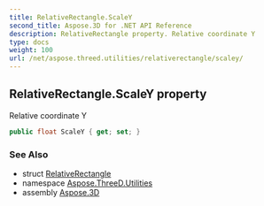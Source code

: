 ```yaml
---
title: RelativeRectangle.ScaleY
second_title: Aspose.3D for .NET API Reference
description: RelativeRectangle property. Relative coordinate Y
type: docs
weight: 100
url: /net/aspose.threed.utilities/relativerectangle/scaley/
---
```

## RelativeRectangle.ScaleY property

Relative coordinate Y

```csharp
public float ScaleY { get; set; }
```

### See Also

* struct [RelativeRectangle](../)
* namespace [Aspose.ThreeD.Utilities](../../relativerectangle/)
* assembly [Aspose.3D](../../../)


